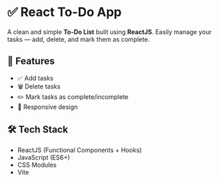 # ✅ React To-Do App

A clean and simple **To-Do List** built using **ReactJS**. Easily manage your tasks — add, delete, and mark them as complete.

## 🚀 Features

- ✅ Add tasks
- 🗑️ Delete tasks
- ✏️ Mark tasks as complete/incomplete
- 📱 Responsive design

## 🛠️ Tech Stack

- ReactJS (Functional Components + Hooks)
- JavaScript (ES6+)
- CSS Modules
- Vite 
